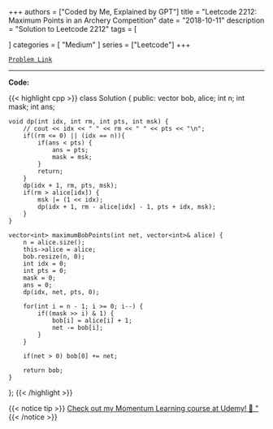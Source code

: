 
+++
authors = ["Coded by Me, Explained by GPT"]
title = "Leetcode 2212: Maximum Points in an Archery Competition"
date = "2018-10-11"
description = "Solution to Leetcode 2212"
tags = [
    
]
categories = [
    "Medium"
]
series = ["Leetcode"]
+++



[`Problem Link`](https://leetcode.com/problems/maximum-points-in-an-archery-competition/description/)

---

**Code:**

{{< highlight cpp >}}
class Solution {
public:
    vector<int> bob, alice;
    int n;
    int mask;
    int ans;
    
    void dp(int idx, int rm, int pts, int msk) {
        // cout << idx << " " << rm << " " << pts << "\n";
        if((rm <= 0) || (idx == n)){
            if(ans < pts) {
                ans = pts;
                mask = msk;
            }
            return;
        }        
        dp(idx + 1, rm, pts, msk);        
        if(rm > alice[idx]) {
            msk |= (1 << idx);
            dp(idx + 1, rm - alice[idx] - 1, pts + idx, msk);            
        }
    }
    
    vector<int> maximumBobPoints(int net, vector<int>& alice) {
        n = alice.size();
        this->alice = alice;
        bob.resize(n, 0);
        int idx = 0;
        int pts = 0;
        mask = 0;
        ans = 0;
        dp(idx, net, pts, 0);
        
        for(int i = n - 1; i >= 0; i--) {
            if((mask >> i) & 1) {
                bob[i] = alice[i] + 1;
                net -= bob[i];
            }
        }
        
        if(net > 0) bob[0] += net;
        
        return bob;
    }
};
{{< /highlight >}}



{{< notice tip >}}
[Check out my Momentum Learning course at Udemy! 🚀 "](https://www.udemy.com/course/blind-75-the-data-structures-and-algorithms-essentials/)
{{< /notice >}}


